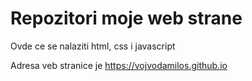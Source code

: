 # Repozitori moje web strane

Ovde ce se nalaziti html, css i javascript

Adresa veb stranice je https://vojvodamilos.github.io
